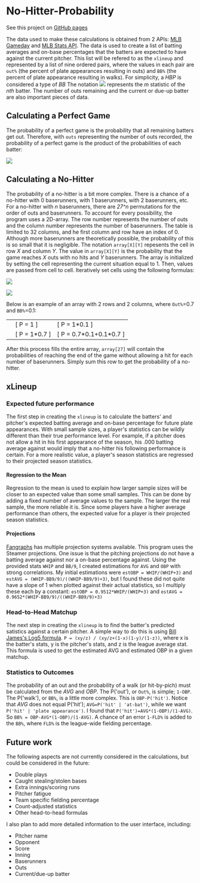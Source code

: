 # No-Hitter-Probability

See this project on [GitHub pages](https://mccapobianco.github.io/No-Hitter-Probability/)

The data used to make these calculations is obtained from 2 APIs: [MLB Gameday](https://gd2.mlb.com/components/game/mlb/) and [MLB Stats API](https://statsapi.mlb.com/). The data is used to create a list of batting averages and on-base percentages that the batters are expected to have against the current pitcher. This list will be refered to as the `xlineup` and represented by a list of nine ordered pairs, where the values in each pair are `out%` (the percent of plate appearances resulting in outs) and `BB%` (the percent of plate appearance resulting in walks). For simplicity, a _HBP_ is considered a type of _BB_ The notation ![](https://latex.codecogs.com/png.latex?\pi^n_m(xlineup)) represents the _m_ statistic of the _nth_ batter. The number of outs remaining and the current or due-up batter are also important pieces of data.

## Calculating a Perfect Game

The probability of a perfect game is the probability that all remaining batters get out. Therefore, with `outs` representing the number of outs recorded, the probability of a perfect game is the product of the probabilities of each batter:

![](https://latex.codecogs.com/png.latex?P('PG')=\prod_{n=outs+1}^{27}[{1-\pi^{n\pmod9+1}_{'out%25'}(xlineup)])

## Calculating a No-Hitter

The probability of a no-hitter is a bit more complex. There is a chance of a no-hitter with 0 baserunners, with 1 baserunners, with 2 baserunners, etc. For a no-hitter with _n_ baserunners, there are _27^n_ permutations for the order of outs and baserunners. To account for every possibility, the program uses a 2D-array. The row number represents the number of outs and the column number represents the number of baserunners. The table is limited to 32 columns, and he first column and row have an index of 0. Although more baserunners are theoretically possible, the probability of this is so small that it is negligible. The notation `array[X][Y]` repesents the cell in row _X_ and column _Y_. The value in `array[X][Y]` is the probability that the game reaches _X_ outs with no hits and _Y_ baserunners. The array is initialized by setting the cell representing the current situation equal to 1. Then, values are passed from cell to cell. Iteratively set cells using the following formulas:

![](https://latex.codecogs.com/png.latex?array[x][y]=array[x][y]+array[x-1][y]*\pi^{(x+y-1)\pmod9+1}_{'out%25'}(xlineup))

![](https://latex.codecogs.com/png.latex?array[x][y]=array[x][y]+array[x][y-1]*\pi^{(x+y-1)\pmod9+1}_{'bb%25'}(xlineup))


Below is an example of an array with 2 rows and 2 columns, where `Out%`=0.7 and `BB%`=0.1:

|   |        |                   |
|---|--------|-------------------|
|   |[ P = 1      ]|[ P = 1\*0.1            ]|
|   |[ P = 1\*0.7 ]|[ P = 0.7\*0.1+0.1\*0.7 ]|

After this process fills the entire array, `array[27]` will contain the probabilities of reaching the end of the game without allowing a hit for each number of baserunners. Simply sum this row to get the probability of a no-hitter.



## xLineup
### Expected future performance
The first step in creating the `xlineup` is to calculate the batters' and pitcher's expected batting average and on-base percentage for future plate appearances. With small sample sizes, a player's statistics can be wildly different than their true performance level. For example, if a pitcher does not allow a hit in his first appearance of the season, his .000 batting average against would imply that a no-hitter his following performance is certain. For a more realistic value, a player's season statistics are regressed to their projected season statistics.
#### Regression to the Mean
Regression to the mean is used to explain how larger sample sizes will be closer to an expected value than some small samples. This can be done by adding a fixed number of average values to the sample. The larger the real sample, the more reliable it is. Since some players have a higher average performance than others, the expected value for a player is their projected season statistics.
#### Projections
[Fangraphs](https://www.fangraphs.com/projections.aspx?pos=all&stats=bat&type=steamer&team=0&lg=all&players=0) has multiple projection systems available. This program uses the Steamer projections. One issue is that the pitching projections do not have a batting average against nor a on-base percentage against. Using the provided stats `WHIP` and `BB/9`, I created estimations for `AVG` and `OBP` with strong correlations. My initial estimations were `estOBP = WHIP/(WHIP+3)` and `estAVG = (WHIP-BB9/9)/((WHIP-BB9/9)+3)`, but I found these did not quite have a slope of 1 when plotted against their actual statistics, so I multiply these each by a constant:  `estOBP = 0.9512*WHIP/(WHIP+3)` and `estAVG = 0.9652*(WHIP-BB9/9)/((WHIP-BB9/9)+3)`

### Head-to-Head Matchup
The next step in creating the `xlineup` is to find the batter's predicted satistics against a certain pitcher. A simple way to do this is using [Bill James's Log5 formula](https://sabr.org/journal/article/matchup-probabilities-in-major-league-baseball). `P = (xy/z) / (xy/z+(1-x)(1-y)/(1-z))`, where x is the batter's stats, y is the pitcher's stats, and z is the league average stat. This formula is used to get the estimated AVG and estimated OBP in a given matchup.

### Statistics to Outcomes
The probability of an out and the probability of a walk (or hit-by-pich) must be calculated from the _AVG_ and _OBP_. The P('out'), or `Out%`, is simple; `1-OBP`. The P('walk'), or `BB%`, is a little more complex. This is `OBP-P('hit')`. Notice that _AVG_ does not equal P('hit'); `AVG=P('hit' | 'at-bat')`, while we want `P('hit' | 'plate appearance')`. I found that `P('hit')=AVG*(1-OBP)/(1-AVG)`. So `BB% = OBP-AVG*(1-OBP)/(1-AVG)`. A chance of an error `1-FLD%` is added to the `BB%`, where `FLD%` is the league-wide fielding percentage. 

## Future work
The following aspects are not currently considered in the calculations, but could be considered in the future:
- Double plays
- Caught stealing/stolen bases
- Extra innings/scoring runs
- Pitcher fatigue
- Team specific fielding percentage
- Count-adjusted statistics
- Other head-to-head formulas

I also plan to add more detailed information to the user interface, including:
- Pitcher name
- Opponent
- Score
- Inning
- Baserunners
- Outs
- Current/due-up batter
